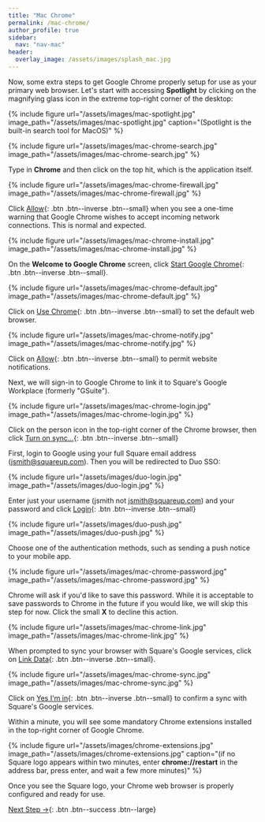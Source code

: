 ```yaml
---
title: "Mac Chrome"
permalink: /mac-chrome/
author_profile: true
sidebar:
  nav: "nav-mac"
header:
  overlay_image: /assets/images/splash_mac.jpg
---
```


Now, some extra steps to get Google Chrome properly setup for use as your primary web browser. Let's start with accessing __Spotlight__ by clicking on the magnifying glass icon in the extreme top-right corner of the desktop:

{% include figure url="/assets/images/mac-spotlight.jpg" image_path="/assets/images/mac-spotlight.jpg" caption="(Spotlight is the built-in search tool for MacOS)" %}

{% include figure url="/assets/images/mac-chrome-search.jpg" image_path="/assets/images/mac-chrome-search.jpg" %}

Type in __Chrome__ and then click on the top hit, which is the application itself.

{% include figure url="/assets/images/mac-chrome-firewall.jpg" image_path="/assets/images/mac-chrome-firewall.jpg" %}

Click [Allow](#install){: .btn .btn--inverse .btn--small} when you see a one-time warning that Google Chrome wishes to accept incoming network connections. This is normal and expected.

<a name="install"></a> 
{% include figure url="/assets/images/mac-chrome-install.jpg" image_path="/assets/images/mac-chrome-install.jpg"  %}

On the __Welcome to Google Chrome__ screen, click [Start Google Chrome](#default){: .btn .btn--inverse .btn--small}.

<a name="default"></a> 
{% include figure url="/assets/images/mac-chrome-default.jpg" image_path="/assets/images/mac-chrome-default.jpg"  %}

Click on [Use Chrome](#notify){: .btn .btn--inverse .btn--small} to set the default web browser. 

<a name="notify"></a> 
{% include figure url="/assets/images/mac-chrome-notify.jpg" image_path="/assets/images/mac-chrome-notify.jpg"  %}

Click on [Allow](#sync){: .btn .btn--inverse .btn--small} to permit website notifications.

<a name="sync"></a> 
Next, we will sign-in to Google Chrome to link it to Square's Google Workplace (formerly "GSuite").

{% include figure url="/assets/images/mac-chrome-login.jpg" image_path="/assets/images/mac-chrome-login.jpg"  %}

Click on the person icon in the top-right corner of the Chrome browser, then click [Turn on sync...](#synced){: .btn .btn--inverse .btn--small}

<a name="synced"></a> 
First, login to Google using your full Square email address (jsmith@squareup.com). Then you will be redirected to Duo SSO:

<a name="duo"></a> 
{% include figure url="/assets/images/duo-login.jpg" image_path="/assets/images/duo-login.jpg" %}

Enter just your username (jsmith not jsmith@squareup.com) and your password and click [Login](#push){: .btn .btn--inverse .btn--small}

<a name="push"></a> 
{% include figure url="/assets/images/duo-push.jpg" image_path="/assets/images/duo-push.jpg"  %}

Choose one of the authentication methods, such as sending a push notice to your mobile app. 

{% include figure url="/assets/images/mac-chrome-password.jpg" image_path="/assets/images/mac-chrome-password.jpg"  %}

Chrome will ask if you'd like to save this password. While it is acceptable to save passwords to Chrome in the future if you would like, we will skip this step for now. Click the small __X__ to decline this action. 

{% include figure url="/assets/images/mac-chrome-link.jpg" image_path="/assets/images/mac-chrome-link.jpg"  %}

When prompted to sync your browser with Square's Google services, click on [Link Data](#link){: .btn .btn--inverse .btn--small}.

<a name="link"></a> 
{% include figure url="/assets/images/mac-chrome-sync.jpg" image_path="/assets/images/mac-chrome-sync.jpg"  %}

Click on [Yes I'm in](#yes){: .btn .btn--inverse .btn--small} to confirm a sync with Square's Google services.

<a name="yes"></a> 
Within a minute, you will see some mandatory Chrome extensions installed in the top-right corner of Google Chrome.

{% include figure url="/assets/images/chrome-extensions.jpg" image_path="/assets/images/chrome-extensions.jpg" caption="(if no Square logo appears within two minutes, enter __chrome://restart__ in the address bar, press enter, and wait a few more minutes)" %}

Once you see the Square logo, your Chrome web browser is properly configured and ready for use.  


[Next Step &rarr;](/go/){: .btn .btn--success .btn--large}
